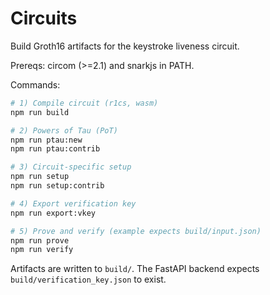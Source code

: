 # Circuits

Build Groth16 artifacts for the keystroke liveness circuit.

Prereqs: circom (>=2.1) and snarkjs in PATH.

Commands:

```bash
# 1) Compile circuit (r1cs, wasm)
npm run build

# 2) Powers of Tau (PoT)
npm run ptau:new
npm run ptau:contrib

# 3) Circuit-specific setup
npm run setup
npm run setup:contrib

# 4) Export verification key
npm run export:vkey

# 5) Prove and verify (example expects build/input.json)
npm run prove
npm run verify
```

Artifacts are written to `build/`. The FastAPI backend expects `build/verification_key.json` to exist.
